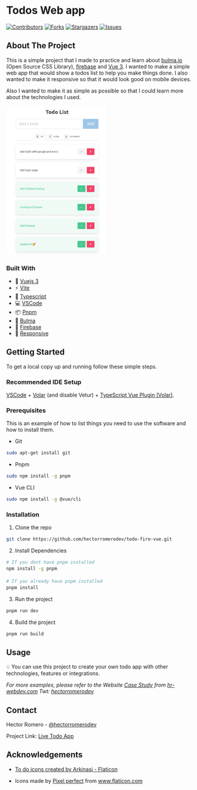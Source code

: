 <!-- PROJECT SHIELDS -->
<!--
*** This template uses markdown "reference style" links for readability.
*** Reference links are enclosed in brackets [ ] instead of parentheses ( ).
*** See the bottom of this document for the declaration of the reference variables
*** for contributors-url, forks-url, etc. This is an optional, concise syntax you may use.
*** https://www.markdownguide.org/basic-syntax/#reference-style-links
-->

# Todos Web app

[![Contributors][contributors-shield]][contributors-url] [![Forks][forks-shield]][forks-url] [![Stargazers][stars-shield]][stars-url] [![Issues][issues-shield]][issues-url]

<!-- ABOUT THE PROJECT -->
## About The Project

This is a simple project that I made to practice and learn about [bulma.io](https://bulma.io/) (Open Source CSS Library), [firebase](https://firebase.google.com/ ) and [Vue 3](https://vuejs.org/). I wanted to make a simple web app that would show a todos list to help you make things done. I also wanted to make it responsive so that it would look good on mobile devices.

Also I wanted to make it as simple as possible so that I could learn more about the technologies I used.

<img src="public/todo-list-v1.png" alt="product-screenshot" title="Todo list Show case" height="400"/>

### Built With

* 🌲 [Vuejs 3](https://vuejs.org/)
* ⚡️  [Vite](https://vitejs.dev/)
* 💪 [Typescript](https://www.typescriptlang.org/)
* 💻 [VSCode](https://code.visualstudio.com/)
* 📦 [Pnpm](https://pnpm.io/)
* 🎨 [Bulma](https://bulma.io/)
* 🚀 [Firebase](https://firebase.google.com/)
* 📱 [Responsive](https://bulma.io/documentation/modifiers/responsive-helpers/)

<!-- GETTING STARTED -->
## Getting Started

To get a local copy up and running follow these simple steps.

### Recommended IDE Setup

[VSCode](https://code.visualstudio.com/) + [Volar](https://marketplace.visualstudio.com/items?itemName=Vue.volar) (and disable Vetur) + [TypeScript Vue Plugin (Volar)](https://marketplace.visualstudio.com/items?itemName=Vue.vscode-typescript-vue-plugin).


### Prerequisites

This is an example of how to list things you need to use the software and how to install them.

* Git

```sh
sudo apt-get install git
```

* Pnpm

```sh
sudo npm install -g pnpm
```

* Vue CLI

```sh
sudo npm install -g @vue/cli
```

### Installation

1. Clone the repo

```sh
git clone https://github.com/hectorromerodev/todo-fire-vue.git
```

2. Install Dependencies

```sh
# If you dont have pnpm installed
npm install -g pnpm

# If you already have pnpm installed
pnpm install
```

3. Run the project

```sh
pnpm run dev
```

4. Build the project

```sh
pnpm run build
```
<!-- USAGE EXAMPLES -->
## Usage

💡 You can use this project to create your own todo app with other technologies, features or integrations.


_For more examples, please refer to the Website [Case Study](https://channels.hr-webdev.com) from [hr-webdev.com](https://hr-webdev.com) Twt: [hectorromerodev](https://twitter.com/hectorromerodev)_

<!-- CONTACT -->
## Contact

Hector Romero - [@hectorromerodev](https://twitter.com/hectorromerodev)

Project Link: [Live Todo App](https://todo-e99d3.web.app/)

## Acknowledgements

* <a href="https://www.flaticon.com/free-icons/to-do" title="to do icons">To do icons created by Arkinasi - Flaticon</a>

* Icons made by <a href="https://www.flaticon.com/authors/pixel-perfect" title="Pixel perfect">Pixel perfect</a> from <a href="https://www.flaticon.com/" title="Flaticon">www.flaticon.com</a>


<!-- MARKDOWN LINKS & IMAGES -->
<!-- https://www.markdownguide.org/basic-syntax/#reference-style-links -->
[contributors-shield]: https://img.shields.io/github/contributors/hectorromerodev/todo-fire-vue.svg?style=flat-square
[contributors-url]: https://github.com/hectorromerodev/todo-fire-vue/graphs/contributors
[forks-shield]: https://img.shields.io/github/forks/hectorromerodev/todo-fire-vue.svg?style=flat-square
[forks-url]: https://github.com/hectorromerodev/todo-fire-vue/network/members
[stars-shield]: https://img.shields.io/github/stars/hectorromerodev/todo-fire-vue.svg?style=flat-square
[stars-url]: https://github.com/hectorromerodev/todo-fire-vue/stargazers
[issues-shield]: https://img.shields.io/github/issues/hectorromerodev/todo-fire-vue.svg?style=flat-square
[issues-url]: https://github.com/hectorromerodev/todo-fire-vue/issues